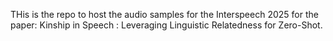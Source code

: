 THis is the repo to host the audio samples for the Interspeech 2025 for the paper: Kinship in Speech : Leveraging Linguistic Relatedness for Zero-Shot.
